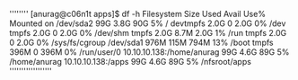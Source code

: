 ''''''''
[anurag@c06n1t apps]$ df -h
Filesystem                 Size  Used Avail Use% Mounted on
/dev/sda2                   99G  3.8G   90G   5% /
devtmpfs                   2.0G     0  2.0G   0% /dev
tmpfs                      2.0G     0  2.0G   0% /dev/shm
tmpfs                      2.0G  8.7M  2.0G   1% /run
tmpfs                      2.0G     0  2.0G   0% /sys/fs/cgroup
/dev/sda1                  976M  115M  794M  13% /boot
tmpfs                      396M     0  396M   0% /run/user/0
10.10.10.138:/home/anurag   99G  4.6G   89G   5% /home/anurag
10.10.10.138:/apps          99G  4.6G   89G   5% /nfsroot/apps
''''''''''''''''''